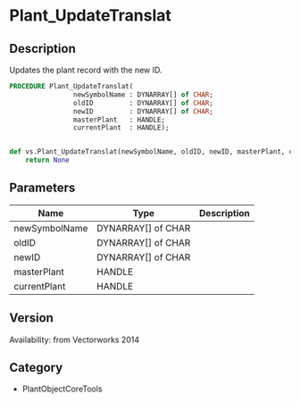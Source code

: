 # Plant_UpdateTranslat

## Description
Updates the plant record with the new ID.

```pascal
PROCEDURE Plant_UpdateTranslat(
				newSymbolName : DYNARRAY[] of CHAR;
				oldID         : DYNARRAY[] of CHAR;
				newID         : DYNARRAY[] of CHAR;
				masterPlant   : HANDLE;
				currentPlant  : HANDLE);
```

```python

def vs.Plant_UpdateTranslat(newSymbolName, oldID, newID, masterPlant, currentPlant):
    return None
```

## Parameters
|Name|Type|Description|
|---|---|---|
|newSymbolName|DYNARRAY[] of CHAR||
|oldID|DYNARRAY[] of CHAR||
|newID|DYNARRAY[] of CHAR||
|masterPlant|HANDLE||
|currentPlant|HANDLE||

## Version
Availability: from Vectorworks 2014
## Category
* PlantObjectCoreTools

